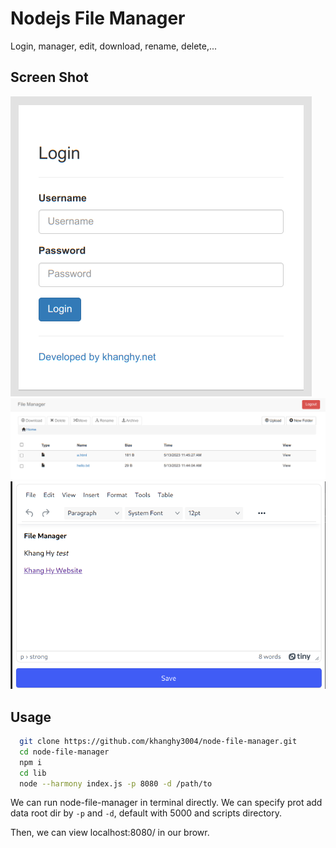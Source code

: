 # Nodejs File Manager
Login, manager, edit, download, rename, delete,...
## Screen Shot
![login](example/login.png)
![screenshot](example/screenshot.png)
![edit](example/edit.png)
 
## Usage

```sh
  git clone https://github.com/khanghy3004/node-file-manager.git
  cd node-file-manager
  npm i
  cd lib
  node --harmony index.js -p 8080 -d /path/to
```

We can run node-file-manager in terminal directly. We can specify prot add data root dir by `-p` and `-d`, default with 5000 and scripts directory.

Then, we can view localhost:8080/ in our browr.

